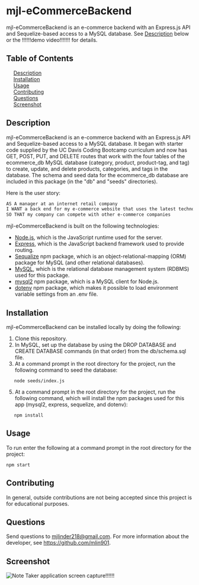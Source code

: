 # mjl-eCommerceBackend

mjl-eCommerceBackend is an e-commerce backend with an Express.js API and Sequelize-based access to a MySQL database. See [Description](#description) below or the !!!!!!demo video!!!!!!! for details.

## Table of Contents

&nbsp;&nbsp;&nbsp;&nbsp;&nbsp;[Description](#description)<br/>
&nbsp;&nbsp;&nbsp;&nbsp;&nbsp;[Installation](#installation)<br/>
&nbsp;&nbsp;&nbsp;&nbsp;&nbsp;[Usage](#usage)<br/>
&nbsp;&nbsp;&nbsp;&nbsp;&nbsp;[Contributing](#contributing)<br/>
&nbsp;&nbsp;&nbsp;&nbsp;&nbsp;[Questions](#questions)<br/>
&nbsp;&nbsp;&nbsp;&nbsp;&nbsp;[Screenshot](#screenshot)<br/>

## Description

mjl-eCommerceBackend is an e-commerce backend with an Express.js API and Sequelize-based access to a MySQL database. It began with starter code supplied by the UC Davis Coding Bootcamp curriculum and now has GET, POST, PUT, and DELETE routes that work with the four tables of the ecommerce_db MySQL database (category, product, product-tag, and tag) to create, update, and delete products, categories, and tags in the database. The schema and seed data for the ecommerce_db database are included in this package (in the "db" and "seeds" directories).

Here is the user story: 
```md
AS A manager at an internet retail company
I WANT a back end for my e-commerce website that uses the latest technologies
SO THAT my company can compete with other e-commerce companies
```

mjl-eCommerceBackend is built on the following technologies:

- [Node.js](https://nodejs.org/), which is the JavaScript runtime used for the server.
- [Express](https://expressjs.com/), which is the JavaScript backend framework used to provide routing.
- [Sequalize](https://www.npmjs.com/package/sequelize) npm package, which is an object-relational-mapping (ORM) package for MySQL (and other relational databases).
- [MySQL](https://www.mysql.com/), which is the relational database management system (RDBMS) used for this package.
- [mysql2](https://www.npmjs.com/package/mysql2) npm package, which is a MySQL client for Node.js. 
- [dotenv](https://www.npmjs.com/package/dotenv) npm package, which makes it possible to load environment variable settings from an .env file.

## Installation 

mjl-eCommerceBackend can be installed locally by doing the following:

1. Clone this repository.
2. In MySQL, set up the database by using the DROP DATABASE and CREATE DATABASE commands (in that order) from the db/schema.sql file.
3. At a command prompt in the root directory for the project, run the following command to seed the database:
```
   node seeds/index.js
```
5. At a command prompt in the root directory for the project, run the following command, which will install the npm packages used for this app (mysql2, express, sequelize, and dotenv):
```
   npm install
```

## Usage 

To run enter the following at a command prompt in the root directory for the project: 
```
npm start   
```

## Contributing

In general, outside contributions are not being accepted since this project is for educational purposes. 

## Questions
Send questions to mjlinder218@gmail.com. 
For more information about the developer, see https://github.com/mlin901.

## Screenshot 
![Note Taker application screen capture](./mjl_notetakerscreenshot.jpg)!!!!!!
